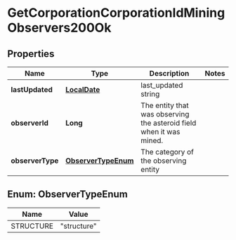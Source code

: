 
# GetCorporationCorporationIdMiningObservers200Ok

## Properties
Name | Type | Description | Notes
------------ | ------------- | ------------- | -------------
**lastUpdated** | [**LocalDate**](LocalDate.md) | last_updated string | 
**observerId** | **Long** | The entity that was observing the asteroid field when it was mined.  | 
**observerType** | [**ObserverTypeEnum**](#ObserverTypeEnum) | The category of the observing entity | 


<a name="ObserverTypeEnum"></a>
## Enum: ObserverTypeEnum
Name | Value
---- | -----
STRUCTURE | &quot;structure&quot;



